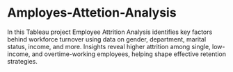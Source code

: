 # Amployes-Attetion-Analysis
In this Tableau project Employee Attrition Analysis identifies key factors behind workforce turnover using data on gender, department, marital status, income, and more. Insights reveal higher attrition among single, low-income, and overtime-working employees, helping shape effective retention strategies.
